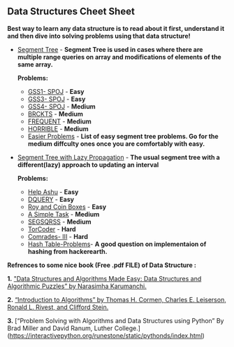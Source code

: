 ## Data Structures Cheet Sheet
**Best way to learn any data structure is to read about it first, understand it and then dive into solving problems using that data structure!**

- [Segment Tree](https://www.hackerearth.com/practice/data-structures/advanced-data-structures/segment-trees/tutorial/) - **Segment Tree is used in cases where there are multiple range queries on array and modifications of elements of the same array.**

	**Problems:**
	- [GSS1- SPOJ](https://www.spoj.com/problems/GSS1/) - 	 **Easy**
	- [GSS3- SPOJ](https://www.spoj.com/problems/GSS3/) - 	 **Easy**
	- [GSS4- SPOJ](https://www.spoj.com/problems/GSS4/) - 	 **Medium**
	- [BRCKTS](https://www.spoj.com/problems/BRCKTS/) - 	 **Medium**
	- [FREQUENT](https://www.spoj.com/problems/FREQUENT/) -  **Medium**
	- [HORRIBLE](https://www.spoj.com/problems/HORRIBLE/) -  **Medium**
	- [Easier Problems](https://www.hackerearth.com/practice/data-structures/advanced-data-structures/segment-trees/practice-problems/?sort_by=undefined&p_level=E) - **List of easy segment tree problems. Go for the medium diffculty ones once you are comfortably with easy.**



- [Segment Tree with Lazy Propagation](https://www.hackerearth.com/practice/notes/segment-tree-and-lazy-propagation/) - **The usual segment tree with a different(lazy) approach to updating an interval**

	**Problems:**
	- [Help Ashu](https://www.hackerearth.com/practice/data-structures/advanced-data-structures/fenwick-binary-indexed-trees/practice-problems/algorithm/help-ashu-1/) - 						**Easy**
	- [DQUERY](https://www.spoj.com/problems/DQUERY/) - 		      **Easy**
	- [Roy and Coin Boxes](https://www.hackerearth.com/practice/algorithms/dynamic-programming/introduction-to-dynamic-programming-1/practice-problems/algorithm/roy-and-coin-boxes-1/) - 			     **Easy**
	- [A Simple Task](https://codeforces.com/contest/558/problem/E) -     **Medium**
	- [SEGSQRSS](https://www.spoj.com/problems/SEGSQRSS/) - 	      **Medium**
	- [TorCoder](https://codeforces.com/contest/240/problem/F) - 	      **Hard**
	- [Comrades- III](https://www.hackerearth.com/practice/data-structures/advanced-data-structures/segment-trees/practice-problems/algorithm/comrades-iii/) - 					     **Hard**
  - [Hash Table-Problems](https://www.hackerearth.com/practice/data-structures/hash-tables/basics-of-hash-tables/practice-problems/algorithm/xsquare-and-palindromes-insertion/)-  **A good question on implementaion of hashing from hackerearth.**

**Refrences to some nice book (Free .pdf FILE) of Data Structure :**

**1.** ["Data Structures and Algorithms Made Easy: Data Structures and Algorithmic Puzzles” by Narasimha Karumanchi.](https://www.docdroid.net/ZPfHmS5/data-structures-and-algorithms-narasimha-karumanchi.pdf#page=230)

**2.** [“Introduction to Algorithms” by Thomas H. Cormen, Charles E. Leiserson, Ronald L. Rivest, and Clifford Stein.](https://mcdtu.files.wordpress.com/2017/03/introduction-to-algorithms-3rd-edition-sep-2010.pdf)

**3.** [“Problem Solving with Algorithms and Data Structures using Python” By Brad Miller and David Ranum, Luther College.] 
(https://interactivepython.org/runestone/static/pythonds/index.html)